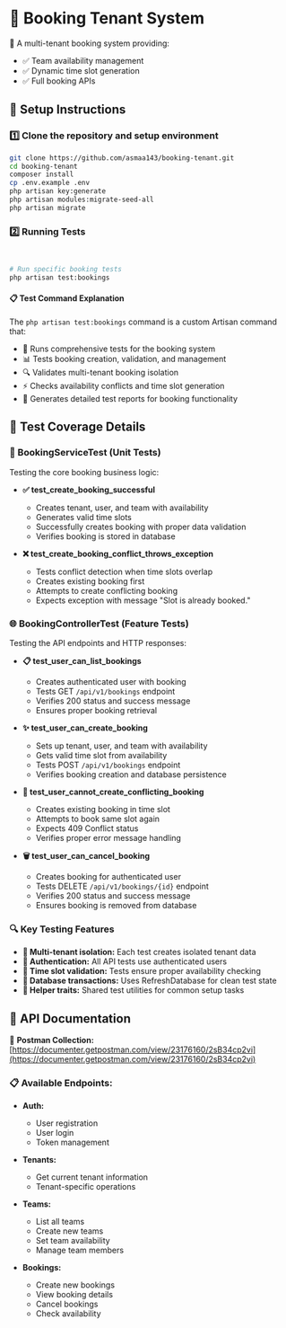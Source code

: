 # 🏢 Booking Tenant System

🔗 A multi-tenant booking system providing:

- ✅ Team availability management
- ✅ Dynamic time slot generation  
- ✅ Full booking APIs

## 🚀 Setup Instructions

### 1️⃣ Clone the repository and setup environment

```bash
git clone https://github.com/asmaa143/booking-tenant.git
cd booking-tenant
composer install
cp .env.example .env
php artisan key:generate
php artisan modules:migrate-seed-all
php artisan migrate
```

### 2️⃣ Running Tests

```bash


# Run specific booking tests
php artisan test:bookings
```

#### 📋 Test Command Explanation

The `php artisan test:bookings` command is a custom Artisan command that:

- 🧪 Runs comprehensive tests for the booking system
- 📊 Tests booking creation, validation, and management
- 🔍 Validates multi-tenant booking isolation
- ⚡ Checks availability conflicts and time slot generation
- 📝 Generates detailed test reports for booking functionality

## 🧪 Test Coverage Details

### 🔧 BookingServiceTest (Unit Tests)
Testing the core booking business logic:

- **✅ test_create_booking_successful**
  - Creates tenant, user, and team with availability
  - Generates valid time slots
  - Successfully creates booking with proper data validation
  - Verifies booking is stored in database

- **❌ test_create_booking_conflict_throws_exception**
  - Tests conflict detection when time slots overlap
  - Creates existing booking first
  - Attempts to create conflicting booking
  - Expects exception with message "Slot is already booked."

### 🌐 BookingControllerTest (Feature Tests)
Testing the API endpoints and HTTP responses:

- **📋 test_user_can_list_bookings**
  - Creates authenticated user with booking
  - Tests GET `/api/v1/bookings` endpoint
  - Verifies 200 status and success message
  - Ensures proper booking retrieval

- **✨ test_user_can_create_booking**
  - Sets up tenant, user, and team with availability
  - Gets valid time slot from availability
  - Tests POST `/api/v1/bookings` endpoint
  - Verifies booking creation and database persistence

- **🚫 test_user_cannot_create_conflicting_booking**
  - Creates existing booking in time slot
  - Attempts to book same slot again
  - Expects 409 Conflict status
  - Verifies proper error message handling

- **🗑️ test_user_can_cancel_booking**
  - Creates booking for authenticated user
  - Tests DELETE `/api/v1/bookings/{id}` endpoint
  - Verifies 200 status and success message
  - Ensures booking is removed from database

### 🔍 Key Testing Features

- **🏢 Multi-tenant isolation:** Each test creates isolated tenant data
- **🔐 Authentication:** All API tests use authenticated users
- **📅 Time slot validation:** Tests ensure proper availability checking
- **🔄 Database transactions:** Uses RefreshDatabase for clean test state
- **🧩 Helper traits:** Shared test utilities for common setup tasks

## 📂 API Documentation

🔗 **Postman Collection:** [https://documenter.getpostman.com/view/23176160/2sB34cp2vi](https://documenter.getpostman.com/view/23176160/2sB34cp2vi)

### 📋 Available Endpoints:

- **Auth:**
  - User registration
  - User login
  - Token management

- **Tenants:**
  - Get current tenant information
  - Tenant-specific operations

- **Teams:**
  - List all teams
  - Create new teams
  - Set team availability
  - Manage team members

- **Bookings:**
  - Create new bookings
  - View booking details
  - Cancel bookings
  - Check availability
